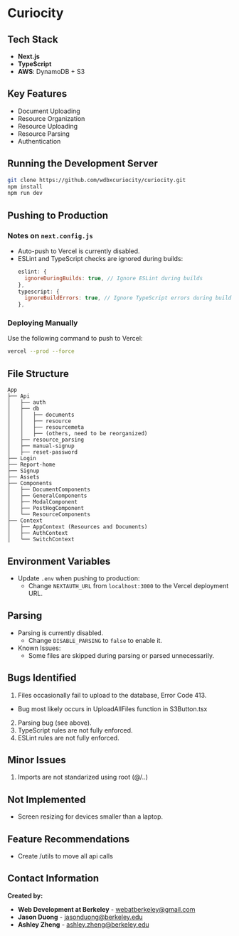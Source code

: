 # Curiocity

## Tech Stack

- **Next.js**
- **TypeScript**
- **AWS**: DynamoDB + S3

## Key Features

- Document Uploading
- Resource Organization
- Resource Uploading
- Resource Parsing
- Authentication

## Running the Development Server

```bash
git clone https://github.com/wdbxcuriocity/curiocity.git
npm install
npm run dev
```

## Pushing to Production

### Notes on `next.config.js`

- Auto-push to Vercel is currently disabled.
- ESLint and TypeScript checks are ignored during builds:
  ```javascript
  eslint: {
    ignoreDuringBuilds: true, // Ignore ESLint during builds
  },
  typescript: {
    ignoreBuildErrors: true, // Ignore TypeScript errors during builds
  },
  ```

### Deploying Manually

Use the following command to push to Vercel:

```bash
vercel --prod --force
```

## File Structure

```
App
├── Api
│   ├── auth
│   ├── db
│   │   ├── documents
│   │   ├── resource
│   │   ├── resourcemeta
│   │   ├── (others, need to be reorganized)
│   ├── resource_parsing
│   ├── manual-signup
│   ├── reset-password
├── Login
├── Report-home
├── Signup
├── Assets
├── Components
│   ├── DocumentComponents
│   ├── GeneralComponents
│   ├── ModalComponent
│   ├── PostHogComponent
│   └── ResourceComponents
├── Context
│   ├── AppContext (Resources and Documents)
│   ├── AuthContext
│   └── SwitchContext
```

## Environment Variables

- Update `.env` when pushing to production:
  - Change `NEXTAUTH_URL` from `localhost:3000` to the Vercel deployment URL.

## Parsing

- Parsing is currently disabled.
  - Change `DISABLE_PARSING` to `false` to enable it.
- Known Issues:
  - Some files are skipped during parsing or parsed unnecessarily.

## Bugs Identified

1. Files occasionally fail to upload to the database, Error Code 413.

- Bug most likely occurs in UploadAllFiles function in S3Button.tsx

2. Parsing bug (see above).
3. TypeScript rules are not fully enforced.
4. ESLint rules are not fully enforced.

## Minor Issues

1. Imports are not standarized using root (@/..)

## Not Implemented

- Screen resizing for devices smaller than a laptop.

## Feature Recommendations

- Create /utils to move all api calls

## Contact Information

**Created by:**

- **Web Development at Berkeley** - [webatberkeley@gmail.com](mailto:webatberkeley@gmail.com)
- **Jason Duong** - [jasonduong@berkeley.edu](mailto:jasonduong@berkeley.edu)
- **Ashley Zheng** - [ashley.zheng@berkeley.edu](mailto:ashley.zheng@berkeley.edu)
